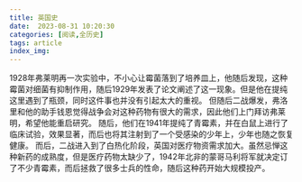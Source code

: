 ```yaml
---
title: 英国史
date:  2023-08-31 10:20:30
categories: [阅读,全历史]
tags: article
index_img: 
---
```

1928年弗莱明再一次实验中，不小心让霉菌落到了培养皿上，他随后发现，这种霉菌对细菌有抑制作用，随后1929年发表了论文阐述了这一现象。但是他在提纯这里遇到了瓶颈，同时这件事也并没有引起太大的重视。
但随后二战爆发，弗洛里和他的助手钱恩觉得战争会对这种药物有很大的需求，因此他们上门拜访弗莱明，希望他能重启研究。
随后，他们在1941年提纯了青霉素，并在白鼠上进行了临床试验，效果显著，而后也将其注射到了一个受感染的少年上，少年也随之恢复健康。
而后，二战进入到了白热化阶段，英国对医疗物资需求加大。虽然忌惮这种新药的成熟度，但是医疗药物太缺少了，1942年北非的蒙哥马利将军就决定订了不少青霉素，而后拯救了很多士兵的性命，随后这种药开始大规模投产。